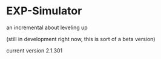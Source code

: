 # EXP-Simulator
an incremental about leveling up

(still in development right now, this is sort of a beta version)

current version 2.1.301
